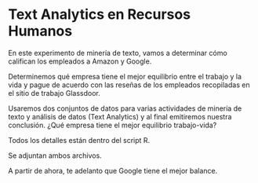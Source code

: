# Text Analytics en Recursos Humanos

En este experimento de minería de texto, vamos a determinar cómo califican los empleados a Amazon y Google.

Determinemos qué empresa tiene el mejor equilibrio entre el trabajo y la vida y pague de acuerdo con las reseñas de los empleados recopiladas en el sitio de trabajo Glassdoor.

Usaremos dos conjuntos de datos para varias actividades de minería de texto y análisis de datos (Text Analytics) y al final emitiremos nuestra conclusión. ¿Qué empresa tiene el mejor equilibrio trabajo-vida?

Todos los detalles están dentro del script R.

Se adjuntan ambos archivos.

A partir de ahora, te adelanto que Google tiene el mejor balance.
